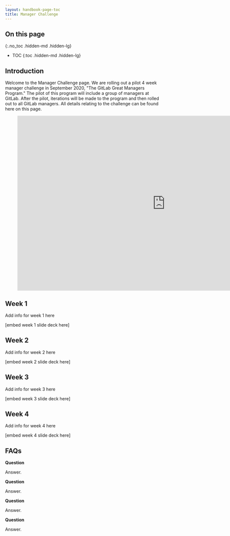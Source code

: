 ```yaml
---
layout: handbook-page-toc
title: Manager Challenge
---
```


## On this page
{:.no_toc .hidden-md .hidden-lg}

- TOC
{:toc .hidden-md .hidden-lg}

## Introduction

Welcome to the Manager Challenge page. We are rolling out a pilot 4 week manager challenge in September 2020, "The GitLab Great Managers Program." The pilot of this program will include a group of managers at GitLab. After the pilot, iterations will be made to the program and then rolled out to all GitLab managers. All details relating to the challenge can be found here on this page. 

<figure class="video_container">
<iframe src="https://docs.google.com/presentation/d/e/2PACX-1vST_3shd7g0Y6E46JaCdtpXKHfj6D8TAjF-fgZ4IiZ_1NETN2f8ROjBE6NtOpCSs0YXwWgYq-oHryO9/embed?start=true&loop=false&delayms=3000" frameborder="0" width="960" height="569" allowfullscreen="true" mozallowfullscreen="true" webkitallowfullscreen="true"></iframe>
</figure>

## Week 1

Add info for week 1 here 

[embed week 1 slide deck here] 

## Week 2

Add info for week 2 here 

[embed week 2 slide deck here] 

## Week 3

Add info for week 3 here 

[embed week 3 slide deck here] 

## Week 4

Add info for week 4 here 

[embed week 4 slide deck here] 

## FAQs

**Question**

Answer. 

**Question**

Answer. 

**Question**

Answer. 

**Question**

Answer. 
